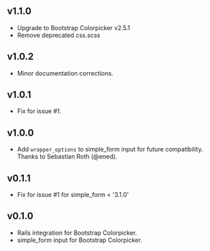 ## v1.1.0

* Upgrade to Bootstrap Colorpicker v2.5.1
* Remove deprecated css.scss

## v1.0.2

* Minor documentation corrections.


## v1.0.1

* Fix for issue #1.


## v1.0.0

* Add `wrapper_options` to simple_form input for future compatibility. Thanks to Sebastian Roth (@ened).


## v0.1.1

* Fix for issue #1 for simple_form < '3.1.0'


## v0.1.0

* Rails integration for Bootstrap Colorpicker.
* simple_form input for Bootstrap Colorpicker.

